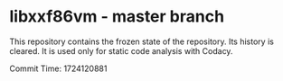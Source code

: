 # libxxf86vm - master branch

This repository contains the frozen state of the repository.
Its history is cleared. It is used only for static code
analysis with Codacy.

Commit Time: 1724120881